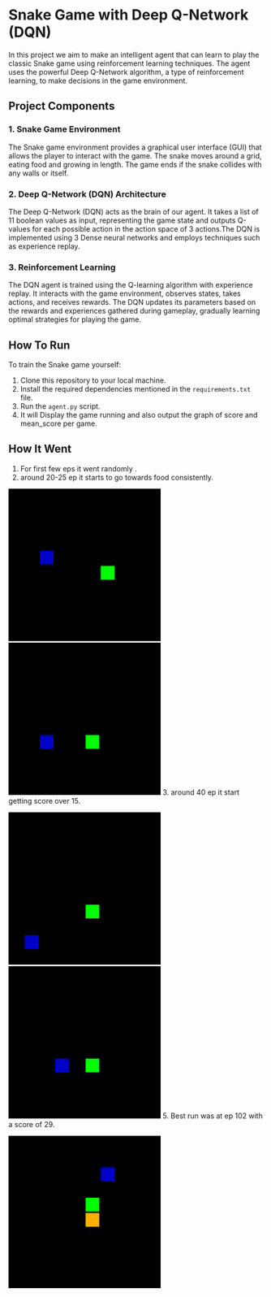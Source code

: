 # Snake Game with Deep Q-Network (DQN)
 In this project we aim to make an intelligent agent that can learn to play the classic Snake game using reinforcement learning techniques. The agent uses the powerful Deep Q-Network algorithm, a type of reinforcement learning, to make decisions in the game environment.
 ## Project Components
 ### 1. Snake Game Environment
 The Snake game environment provides a graphical user interface (GUI) that allows the player to interact with the game. The snake moves around a grid, eating food and growing in length. The game ends if the snake collides with any walls or itself. 
 ### 2. Deep Q-Network (DQN) Architecture
 The Deep Q-Network (DQN) acts as the brain of our agent. It takes a list of 11 boolean values as input, representing the game state and outputs Q-values for each possible action in the action space of 3 actions.The DQN is implemented using 3 Dense neural networks and employs techniques such as experience replay.
 ### 3. Reinforcement Learning
 The DQN agent is trained using the Q-learning algorithm with experience replay. It interacts with the game environment, observes states, takes actions, and receives rewards. The DQN updates its parameters based on the rewards and experiences gathered during gameplay, gradually learning optimal strategies for playing the game.
 ## How To Run
 To train the Snake game yourself:
 1. Clone this repository to your local machine.
 2. Install the required dependencies mentioned in the `requirements.txt` file.
 3. Run the `agent.py` script.
 4. It will Display the game running and also output the graph of score and mean_score per game.

## How It Went
1. For first few eps it went randomly .
2. around 20-25 ep it starts to go towards food consistently.

![](https://github.com/deepu718/Snake_AI/blob/main/snake_gif/episode_19_score_2.gif)
![](https://github.com/deepu718/Snake_AI/blob/main/snake_gif/episode_26_score_11.gif)
3. around 40 ep it start getting score over 15.

![](https://github.com/deepu718/Snake_AI/blob/main/snake_gif/episode_37_score_19.gif)
![](https://github.com/deepu718/Snake_AI/blob/main/snake_gif/episode_38_score_23.gif)
5. Best run was at ep 102 with a score of 29.

![](https://github.com/deepu718/Snake_AI/blob/main/snake_gif/episode_102_score_29.gif)
 
 
 